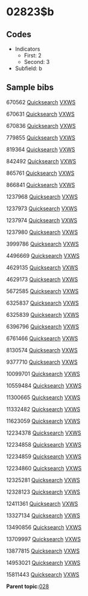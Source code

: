 # 02823$b

## Codes

-   Indicators
    -   First: 2
    -   Second: 3
-   Subfield: b

## Sample bibs

670562 [Quicksearch](https://search.library.yale.edu/catalog/670562) [VXWS](http://prodorbis.library.yale.edu:7014/vxws/GetHoldingsService?bibId=670562)

670631 [Quicksearch](https://search.library.yale.edu/catalog/670631) [VXWS](http://prodorbis.library.yale.edu:7014/vxws/GetHoldingsService?bibId=670631)

670836 [Quicksearch](https://search.library.yale.edu/catalog/670836) [VXWS](http://prodorbis.library.yale.edu:7014/vxws/GetHoldingsService?bibId=670836)

779855 [Quicksearch](https://search.library.yale.edu/catalog/779855) [VXWS](http://prodorbis.library.yale.edu:7014/vxws/GetHoldingsService?bibId=779855)

819364 [Quicksearch](https://search.library.yale.edu/catalog/819364) [VXWS](http://prodorbis.library.yale.edu:7014/vxws/GetHoldingsService?bibId=819364)

842492 [Quicksearch](https://search.library.yale.edu/catalog/842492) [VXWS](http://prodorbis.library.yale.edu:7014/vxws/GetHoldingsService?bibId=842492)

865761 [Quicksearch](https://search.library.yale.edu/catalog/865761) [VXWS](http://prodorbis.library.yale.edu:7014/vxws/GetHoldingsService?bibId=865761)

866841 [Quicksearch](https://search.library.yale.edu/catalog/866841) [VXWS](http://prodorbis.library.yale.edu:7014/vxws/GetHoldingsService?bibId=866841)

1237968 [Quicksearch](https://search.library.yale.edu/catalog/1237968) [VXWS](http://prodorbis.library.yale.edu:7014/vxws/GetHoldingsService?bibId=1237968)

1237973 [Quicksearch](https://search.library.yale.edu/catalog/1237973) [VXWS](http://prodorbis.library.yale.edu:7014/vxws/GetHoldingsService?bibId=1237973)

1237974 [Quicksearch](https://search.library.yale.edu/catalog/1237974) [VXWS](http://prodorbis.library.yale.edu:7014/vxws/GetHoldingsService?bibId=1237974)

1237980 [Quicksearch](https://search.library.yale.edu/catalog/1237980) [VXWS](http://prodorbis.library.yale.edu:7014/vxws/GetHoldingsService?bibId=1237980)

3999786 [Quicksearch](https://search.library.yale.edu/catalog/3999786) [VXWS](http://prodorbis.library.yale.edu:7014/vxws/GetHoldingsService?bibId=3999786)

4496669 [Quicksearch](https://search.library.yale.edu/catalog/4496669) [VXWS](http://prodorbis.library.yale.edu:7014/vxws/GetHoldingsService?bibId=4496669)

4629135 [Quicksearch](https://search.library.yale.edu/catalog/4629135) [VXWS](http://prodorbis.library.yale.edu:7014/vxws/GetHoldingsService?bibId=4629135)

4629173 [Quicksearch](https://search.library.yale.edu/catalog/4629173) [VXWS](http://prodorbis.library.yale.edu:7014/vxws/GetHoldingsService?bibId=4629173)

5672585 [Quicksearch](https://search.library.yale.edu/catalog/5672585) [VXWS](http://prodorbis.library.yale.edu:7014/vxws/GetHoldingsService?bibId=5672585)

6325837 [Quicksearch](https://search.library.yale.edu/catalog/6325837) [VXWS](http://prodorbis.library.yale.edu:7014/vxws/GetHoldingsService?bibId=6325837)

6325839 [Quicksearch](https://search.library.yale.edu/catalog/6325839) [VXWS](http://prodorbis.library.yale.edu:7014/vxws/GetHoldingsService?bibId=6325839)

6396796 [Quicksearch](https://search.library.yale.edu/catalog/6396796) [VXWS](http://prodorbis.library.yale.edu:7014/vxws/GetHoldingsService?bibId=6396796)

6761466 [Quicksearch](https://search.library.yale.edu/catalog/6761466) [VXWS](http://prodorbis.library.yale.edu:7014/vxws/GetHoldingsService?bibId=6761466)

8130574 [Quicksearch](https://search.library.yale.edu/catalog/8130574) [VXWS](http://prodorbis.library.yale.edu:7014/vxws/GetHoldingsService?bibId=8130574)

9377710 [Quicksearch](https://search.library.yale.edu/catalog/9377710) [VXWS](http://prodorbis.library.yale.edu:7014/vxws/GetHoldingsService?bibId=9377710)

10099701 [Quicksearch](https://search.library.yale.edu/catalog/10099701) [VXWS](http://prodorbis.library.yale.edu:7014/vxws/GetHoldingsService?bibId=10099701)

10559484 [Quicksearch](https://search.library.yale.edu/catalog/10559484) [VXWS](http://prodorbis.library.yale.edu:7014/vxws/GetHoldingsService?bibId=10559484)

11300665 [Quicksearch](https://search.library.yale.edu/catalog/11300665) [VXWS](http://prodorbis.library.yale.edu:7014/vxws/GetHoldingsService?bibId=11300665)

11332482 [Quicksearch](https://search.library.yale.edu/catalog/11332482) [VXWS](http://prodorbis.library.yale.edu:7014/vxws/GetHoldingsService?bibId=11332482)

11623059 [Quicksearch](https://search.library.yale.edu/catalog/11623059) [VXWS](http://prodorbis.library.yale.edu:7014/vxws/GetHoldingsService?bibId=11623059)

12234378 [Quicksearch](https://search.library.yale.edu/catalog/12234378) [VXWS](http://prodorbis.library.yale.edu:7014/vxws/GetHoldingsService?bibId=12234378)

12234858 [Quicksearch](https://search.library.yale.edu/catalog/12234858) [VXWS](http://prodorbis.library.yale.edu:7014/vxws/GetHoldingsService?bibId=12234858)

12234859 [Quicksearch](https://search.library.yale.edu/catalog/12234859) [VXWS](http://prodorbis.library.yale.edu:7014/vxws/GetHoldingsService?bibId=12234859)

12234860 [Quicksearch](https://search.library.yale.edu/catalog/12234860) [VXWS](http://prodorbis.library.yale.edu:7014/vxws/GetHoldingsService?bibId=12234860)

12325281 [Quicksearch](https://search.library.yale.edu/catalog/12325281) [VXWS](http://prodorbis.library.yale.edu:7014/vxws/GetHoldingsService?bibId=12325281)

12328123 [Quicksearch](https://search.library.yale.edu/catalog/12328123) [VXWS](http://prodorbis.library.yale.edu:7014/vxws/GetHoldingsService?bibId=12328123)

12411361 [Quicksearch](https://search.library.yale.edu/catalog/12411361) [VXWS](http://prodorbis.library.yale.edu:7014/vxws/GetHoldingsService?bibId=12411361)

13327134 [Quicksearch](https://search.library.yale.edu/catalog/13327134) [VXWS](http://prodorbis.library.yale.edu:7014/vxws/GetHoldingsService?bibId=13327134)

13490856 [Quicksearch](https://search.library.yale.edu/catalog/13490856) [VXWS](http://prodorbis.library.yale.edu:7014/vxws/GetHoldingsService?bibId=13490856)

13709997 [Quicksearch](https://search.library.yale.edu/catalog/13709997) [VXWS](http://prodorbis.library.yale.edu:7014/vxws/GetHoldingsService?bibId=13709997)

13877815 [Quicksearch](https://search.library.yale.edu/catalog/13877815) [VXWS](http://prodorbis.library.yale.edu:7014/vxws/GetHoldingsService?bibId=13877815)

14953021 [Quicksearch](https://search.library.yale.edu/catalog/14953021) [VXWS](http://prodorbis.library.yale.edu:7014/vxws/GetHoldingsService?bibId=14953021)

15811443 [Quicksearch](https://search.library.yale.edu/catalog/15811443) [VXWS](http://prodorbis.library.yale.edu:7014/vxws/GetHoldingsService?bibId=15811443)

**Parent topic:**[028](../../tags/028/028.md)

